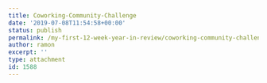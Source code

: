 ```yaml
---
title: Coworking-Community-Challenge
date: '2019-07-08T11:54:58+00:00'
status: publish
permalink: /my-first-12-week-year-in-review/coworking-community-challenge-2
author: ramon
excerpt: ''
type: attachment
id: 1588
---
```

<!DOCTYPE html PUBLIC "-//W3C//DTD HTML 4.0 Transitional//EN" "http://www.w3.org/TR/REC-html40/loose.dtd">
<?xml encoding="UTF-8">
